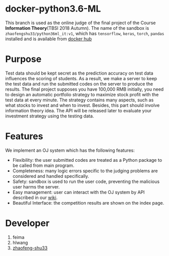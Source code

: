 # docker-python3.6-ML
This branch is used as the  online judge of the final project of the Course **Information Theory**(TBSI 2018 Autumn).
The name of the sandbox is `zhaofengshu33/python36ml_it:v1`, which has `tensorflow`, `keras`, `torch`, `pandas` installed and is available 
from [docker hub](https://cloud.docker.com/u/zhaofengshu33/repository/docker/zhaofengshu33/python36ml_it)

# Purpose
Test data should be kept secret as the prediction accuracy on test data influences the scoring of students. As a result, we make
a server to keep the test data and run the submitted codes on the server to produce the results. The final project supposes you 
have 100,000 RMB initially, you need to design an automatic portfolio strategy to maximize stock profit with the test data at every
minute. The strategy contains many aspects, such as what stocks to invest and when to invest. Besides,
this part should involve information theory idea. The API will be released later to evaluate your investment
strategy using the testing data.

# Features
We implement an OJ system which has the following features:
* Flexibility: the user submitted codes are treated as a Python package to be called from main program. 
* Completeness: many logic errors specific to the judging problems are considered and handled specifically.
* Safety: sandbox is used to run the user code, preventing the malicious user harms the server.
* Easy management: user can interact with the OJ system by API described in our [wiki](https://github.com/zhaofeng-shu33/docker-python3.6-ML/wiki/Information_Theory_Project_Check).
* Beautiful Interface: the competition results are shown on the index page.

# Developer
1. feima
1. hlwang
1. [zhaofeng-shu33](https://github.com/zhaofeng-shu33)

